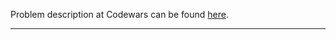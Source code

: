 Problem description at Codewars can be found
[here](https://www.codewars.com/kata/57faece99610ced690000165/train/python).

-------------


